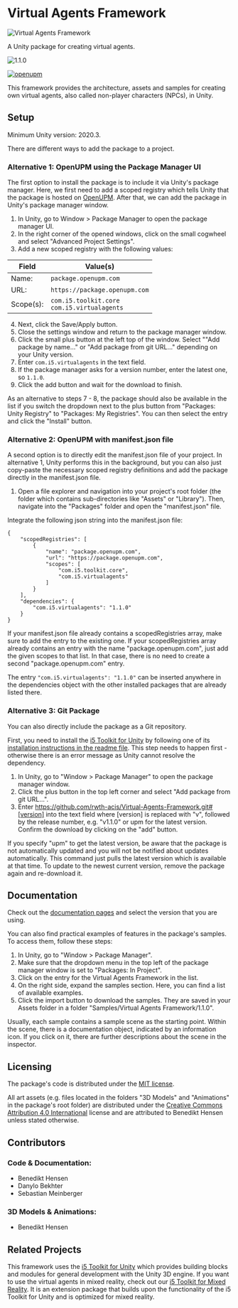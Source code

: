 # Virtual Agents Framework

![Virtual Agents Framework](https://raw.githubusercontent.com/rwth-acis/Virtual-Agents-Framework/master/Logos/Logo_wide.png)

A Unity package for creating virtual agents.

![1.1.0](https://img.shields.io/badge/version-1.1.0-blue)

[![openupm](https://img.shields.io/npm/v/com.i5.virtualagents?label=openupm&registry_uri=https://package.openupm.com)](https://openupm.com/packages/com.i5.virtualagents/)

This framework provides the architecture, assets and samples for creating own virtual agents, also called non-player characters (NPCs), in Unity.

## Setup

Minimum Unity version: 2020.3.

There are different ways to add the package to a project.

### Alternative 1: OpenUPM using the Package Manager UI

The first option to install the package is to include it via Unity's package manager.
Here, we first need to add a scoped registry which tells Unity that the package is hosted on [OpenUPM](https://openupm.com/packages/com.i5.virtualagents/?subPage=readme#).
After that, we can add the package in Unity's package manager window.

1. In Unity, go to Window > Package Manager to open the package manager UI.
2. In the right corner of the opened windows, click on the small cogwheel and select "Advanced Project Settings".
3. Add a new scoped registry with the following values:

| Field | Value(s) |
| --- | --- |
| Name: | `package.openupm.com` |
| URL: | `https://package.openupm.com` |
| Scope(s): | `com.i5.toolkit.core` <br/> `com.i5.virtualagents` |

4. Next, click the Save/Apply button.
5. Close the settings window and return to the package manager window.
6. Click the small plus button at the left top of the window.
   Select ""Add package by name..." or "Add package from git URL..." depending on your Unity version.
7. Enter `com.i5.virtualagents` in the text field.
8. If the package manager asks for a version number, enter the latest one, so `1.1.0`.
9. Click the add button and wait for the download to finish.

As an alternative to steps 7 - 8, the package should also be available in the list if you switch the dropdown next to the plus button from "Packages: Unity Registry" to "Packages: My Registries".
You can then select the entry and click the "Install" button.

### Alternative 2: OpenUPM with manifest.json file

A second option is to directly edit the manifest.json file of your project.
In alternative 1, Unity performs this in the background, but you can also just copy-paste the necessary scoped registry definitions and add the package directly in the manifest.json file.

1. Open a file explorer and navigation into your project's root folder (the folder which contains sub-directories like "Assets" or "Library").
   Then, navigate into the "Packages" folder and open the "manifest.json" file.

Integrate the following json string into the manifest.json file:

```
{
    "scopedRegistries": [
        {
            "name": "package.openupm.com",
            "url": "https://package.openupm.com",
            "scopes": [
                "com.i5.toolkit.core",
                "com.i5.virtualagents"
            ]
        }
    ],
    "dependencies": {
        "com.i5.virtualagents": "1.1.0"
    }
}
```

If your manifest.json file already contains a scopedRegistries array, make sure to add the entry to the existing one.
If your scopedRegistries array already contains an entry with the name "package.openupm.com", just add the given scopes to that list.
In that case, there is no need to create a second "package.openupm.com" entry.

The entry `"com.i5.virtualagents": "1.1.0"` can be inserted anywhere in the dependencies object with the other installed packages that are already listed there.

### Alternative 3: Git Package

You can also directly include the package as a Git repository.

First, you need to install the [i5 Toolkit for Unity](https://github.com/rwth-acis/i5-Toolkit-for-Unity) by following one of its [installation instructions in the readme file](https://github.com/rwth-acis/i5-Toolkit-for-Unity).
This step needs to happen first - otherwise there is an error message as Unity cannot resolve the dependency.

1. In Unity, go to "Window > Package Manager" to open the package manager window.
2. Click the plus button in the top left corner and select "Add package from git URL...".
3. Enter https://github.com/rwth-acis/Virtual-Agents-Framework.git#[version] into the text field where [version] is replaced with "v", followed by the release number, e.g. "v1.1.0" or upm for the latest version.
   Confirm the download by clicking on the "add" button.

If you specify "upm" to get the latest version, be aware that the package is not automatically updated and you will not be notified about updates automatically.
This command just pulls the latest version which is available at that time.
To update to the newest current version, remove the package again and re-download it.

## Documentation

Check out the [documentation pages](https://rwth-acis.github.io/Virtual-Agents-Framework/) and select the version that you are using.

You can also find practical examples of features in the package's samples.
To access them, follow these steps:

1. In Unity, go to "Window > Package Manager".
2. Make sure that the dropdown menu in the top left of the package manager window is set to "Packages: In Project".
3. Click on the entry for the Virtual Agents Framework in the list.
4. On the right side, expand the samples section.
   Here, you can find a list of available examples.
5. Click the import button to download the samples.
   They are saved in your Assets folder in a folder "Samples/Virtual Agents Framework/1.1.0".

Usually, each sample contains a sample scene as the starting point.
Within the scene, there is a documentation object, indicated by an information icon.
If you click on it, there are further descriptions about the scene in the inspector.

## Licensing

The package's code is distributed under the [MIT license](https://github.com/rwth-acis/Virtual-Agents-Framework/blob/master/LICENSE).

All art assets (e.g. files located in the folders "3D Models" and "Animations" in the package's root folder) are distributed under the [Creative Commons Attribution 4.0 International](http://creativecommons.org/licenses/by/4.0/) license and are attributed to Benedikt Hensen unless stated otherwise.

## Contributors

### Code & Documentation:

- Benedikt Hensen
- Danylo Bekhter
- Sebastian Meinberger

### 3D Models & Animations:

- Benedikt Hensen

## Related Projects

This framework uses the [i5 Toolkit for Unity](https://github.com/rwth-acis/i5-Toolkit-for-Unity) which provides building blocks and modules for general development with the Unity 3D engine.
If you want to use the virtual agents in mixed reality, check out our [i5 Toolkit for Mixed Reality](https://github.com/rwth-acis/i5-Toolkit-for-Mixed-Reality).
It is an extension package that builds upon the functionality of the i5 Toolkit for Unity and is optimized for mixed reality.